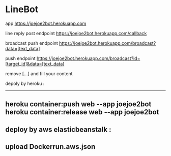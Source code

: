 # LineBot

app https://joejoe2bot.herokuapp.com
 
line reply post endpoint  https://joejoe2bot.herokuapp.com/callback
   
broadcast push endpoint  https://joejoe2bot.herokuapp.com/broadcast?data=[text_data]

push endpoint https://joejoe2bot.herokuapp.com/broadcast?id=[target_id]&data=[text_data]

remove [...] and fill your content


depoly by heroku :

--------------------------------------------------------
heroku container:push web --app joejoe2bot
heroku container:release web --app joejoe2bot
--------------------------------------------------------

deploy by aws elasticbeanstalk :
--------------------------------------------------------
upload Dockerrun.aws.json
--------------------------------------------------------
